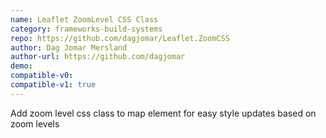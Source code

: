 ```yaml
---
name: Leaflet ZoomLevel CSS Class
category: frameworks-build-systems
repo: https://github.com/dagjomar/Leaflet.ZoomCSS
author: Dag Jomar Mersland
author-url: https://github.com/dagjomar
demo: 
compatible-v0:
compatible-v1: true
---
```


Add zoom level css class to map element for easy style updates based on zoom levels
